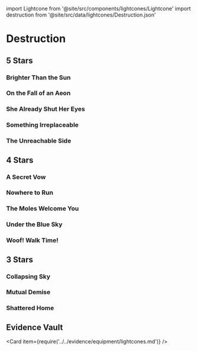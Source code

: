 import Lightcone from '@site/src/components/lightcones/Lightcone'
import destruction from '@site/src/data/lightcones/Destruction.json'

# Destruction

## 5 Stars

### Brighter Than the Sun

<Lightcone lightcone="Brighter Than the Sun" lightcones={destruction} />

### On the Fall of an Aeon

<Lightcone lightcone="On the Fall of an Aeon" lightcones={destruction} />

### She Already Shut Her Eyes

<Lightcone lightcone="She Already Shut Her Eyes" lightcones={destruction} />

### Something Irreplaceable

<Lightcone lightcone="Something Irreplaceable" lightcones={destruction} />

### The Unreachable Side

<Lightcone lightcone="The Unreachable Side" lightcones={destruction} />

## 4 Stars

### A Secret Vow

<Lightcone lightcone="A Secret Vow" lightcones={destruction} />

### Nowhere to Run

<Lightcone lightcone="Nowhere to Run" lightcones={destruction} />

### The Moles Welcome You

<Lightcone lightcone="The Moles Welcome You" lightcones={destruction} />

### Under the Blue Sky

<Lightcone lightcone="Under the Blue Sky" lightcones={destruction} />

### Woof! Walk Time!

<Lightcone lightcone="Woof! Walk Time!" lightcones={destruction} />

## 3 Stars

### Collapsing Sky

<Lightcone lightcone="Collapsing Sky" lightcones={destruction} />

### Mutual Demise

<Lightcone lightcone="Mutual Demise" lightcones={destruction} />

### Shattered Home

<Lightcone lightcone="Shattered Home" lightcones={destruction} />

## Evidence Vault

<Card item={require('../../evidence/equipment/lightcones.md')} />
